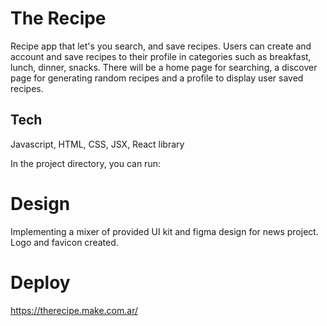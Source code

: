 # The Recipe

Recipe app that let's you search, and save recipes. Users can create and account and save recipes to their profile in categories such as breakfast, lunch, dinner, snacks. There will be a home page for searching, a discover page for generating random recipes and a profile to display user saved recipes.

## Tech

Javascript, HTML, CSS, JSX, React library

In the project directory, you can run:

# Design

Implementing a mixer of provided UI kit and figma design for news project. Logo and favicon created.

# Deploy

https://therecipe.make.com.ar/
